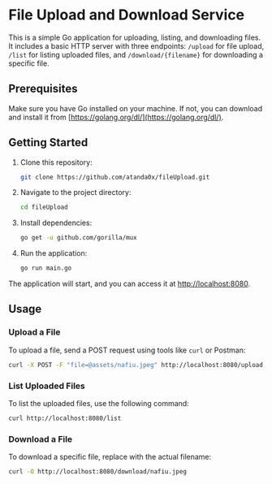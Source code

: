 # File Upload and Download Service

This is a simple Go application for uploading, listing, and downloading files. It includes a basic HTTP server with three endpoints: `/upload` for file upload, `/list` for listing uploaded files, and `/download/{filename}` for downloading a specific file.

## Prerequisites

Make sure you have Go installed on your machine. If not, you can download and install it from [https://golang.org/dl/](https://golang.org/dl/).

## Getting Started

1. Clone this repository:

    ```bash
    git clone https://github.com/atanda0x/fileUpload.git
    ```

2. Navigate to the project directory:

    ```bash
    cd fileUpload
    ```

3. Install dependencies:

    ```bash
    go get -u github.com/gorilla/mux
    ```

4. Run the application:

    ```bash
    go run main.go
    ```

The application will start, and you can access it at [http://localhost:8080](http://localhost:8080).

## Usage

### Upload a File

To upload a file, send a POST request using tools like `curl` or Postman:

```bash
curl -X POST -F "file=@assets/nafiu.jpeg" http://localhost:8080/upload
```
### List Uploaded Files

To list the uploaded files, use the following command:

```bash
curl http://localhost:8080/list
```
### Download a File
To download a specific file, replace <filename> with the actual filename:

```bash
curl -O http://localhost:8080/download/nafiu.jpeg
```